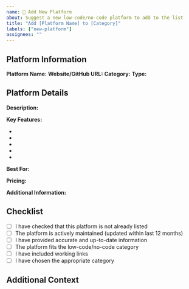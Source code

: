 ```yaml
---
name: 🚀 Add New Platform
about: Suggest a new low-code/no-code platform to add to the list
title: "Add [Platform Name] to [Category]"
labels: ["new-platform"]
assignees: ""
---
```


## Platform Information

**Platform Name:**
**Website/GitHub URL:**
**Category:** <!-- Visual Development, Workflow Automation, Database & Backend, etc. -->
**Type:** <!-- Open Source or Commercial -->

## Platform Details

**Description:**

<!-- Brief, compelling description of what this platform does -->

**Key Features:**

-
-
-
-
-

**Best For:**

<!-- What use cases and target audience -->

**Pricing:** <!-- For commercial platforms, include pricing model -->

**Additional Information:**

<!-- Any other relevant details, special features, or unique selling points -->

## Checklist

- [ ] I have checked that this platform is not already listed
- [ ] The platform is actively maintained (updated within last 12 months)
- [ ] I have provided accurate and up-to-date information
- [ ] The platform fits the low-code/no-code category
- [ ] I have included working links
- [ ] I have chosen the appropriate category

## Additional Context

<!-- Add any other context, screenshots, or information about the platform -->
